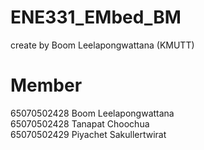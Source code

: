# ENE331_EMbed_BM
create by Boom  Leelapongwattana (KMUTT) 
# Member
65070502428 Boom Leelapongwattana <br>
65070502428 Tanapat Choochua <br>
65070502429 Piyachet Sakullertwirat <br>

